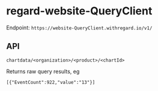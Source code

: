 regard-website-QueryClient
========================

Endpoint: `https://website-QueryClient.withregard.io/v1/`


API
-----
```
chartdata/<organization>/<product>/<chartId>
```
Returns raw query results, eg
```
[{"EventCount":922,"value":"13"}]
```
